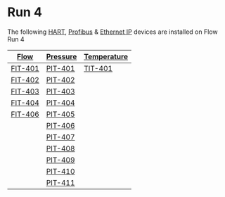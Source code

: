 # Run 4

The following [HART](../indexes/index_devices_hart.md), [Profibus](../indexes/index_devices_profibus.md) & [Ethernet IP](../indexes/index_devices_ip.md) devices are installed on Flow Run 4

|[Flow](../indexes/index_devices_flow.md)|[Pressure](../indexes/index_devices_pressure.md)|[Temperature](../indexes/index_devices_temperature.md)|
|---|---|---|
|[FIT-401](../devices/FIT-401.md)|[PIT-401](../devices/PIT-401.md)|[TIT-401](../devices/TIT-401.md)
|[FIT-402](../devices/FIT-402.md)|[PIT-402](../devices/PIT-402.md)
|[FIT-403](../devices/FIT-403.md)|[PIT-403](../devices/PIT-403.md)
|[FIT-404](../devices/FIT-404.md)|[PIT-404](../devices/PIT-404.md)
|[FIT-406](../devices/FIT-406.md)|[PIT-405](../devices/PIT-405.md)
||[PIT-406](../devices/PIT-406.md)
||[PIT-407](../devices/PIT-407.md)
||[PIT-408](../devices/PIT-408.md)
||[PIT-409](../devices/PIT-409.md)
||[PIT-410](../devices/PIT-410.md)
||[PIT-411](../devices/PIT-411.md)




